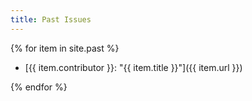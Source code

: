 ```yaml
---
title: Past Issues
---
```


{% for item in site.past %}
-   [{{ item.contributor }}: "{{ item.title }}"]({{ item.url }})

{% endfor %}
